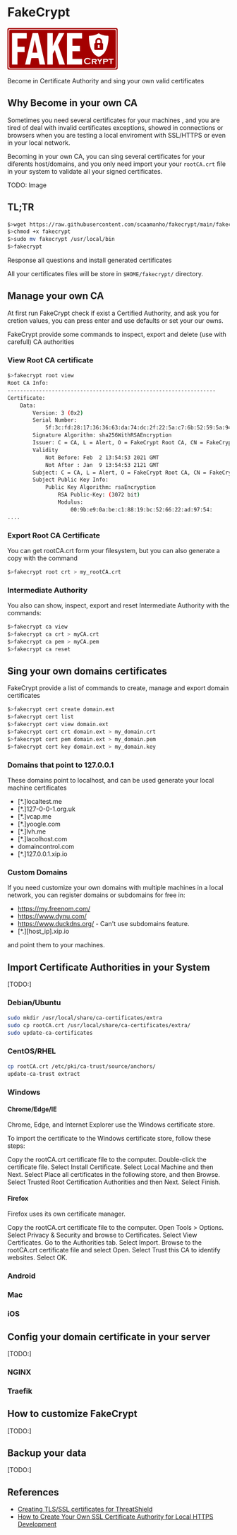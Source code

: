 # FakeCrypt
![FakeCrypt Logo](assets/logo250.png) 

Become in Certificate Authority and sing your own valid certificates

## Why Become in your own CA

Sometimes you need several certificates for your machines , and you are tired of deal with invalid certificates exceptions, showed in connections or browsers when you are testing a local enviroment with SSL/HTTPS or even in your local network.

Becoming in your own CA, you can sing several certificates for your diferents host/domains, and you only need import your your `rootCA.crt` file in your system to validate all your signed certificates.

TODO: Image


## TL;TR

```sh
$>wget https://raw.githubusercontent.com/scaamanho/fakecrypt/main/fakecrypt
$>chmod +x fakecrypt
$>sudo mv fakecrypt /usr/local/bin
$>fakecrypt
```

Response all questions and install generated certificates

All your certificates files will be store in `$HOME/fakecrypt/` directory.

## Manage your own CA
At first run FakeCrypt check if exist a Certified Authority, and ask you for cretion values, you can press enter and use defaults or set your our owns.

FakeCrypt provide some commands to inspect, export and delete (use with carefull) CA authorities

### View Root CA certificate

```bash
$>fakecrypt root view
Root CA Info:
------------------------------------------------------------------
Certificate:
    Data:
        Version: 3 (0x2)
        Serial Number:
            5f:3c:fd:28:17:36:36:63:da:74:dc:2f:22:5a:c7:6b:52:59:5a:94
        Signature Algorithm: sha256WithRSAEncryption
        Issuer: C = CA, L = Alert, O = FakeCrypt Root CA, CN = FakeCrypt Root CA
        Validity
            Not Before: Feb  2 13:54:53 2021 GMT
            Not After : Jan  9 13:54:53 2121 GMT
        Subject: C = CA, L = Alert, O = FakeCrypt Root CA, CN = FakeCrypt Root CA
        Subject Public Key Info:
            Public Key Algorithm: rsaEncryption
                RSA Public-Key: (3072 bit)
                Modulus:
                    00:9b:e9:0a:be:c1:88:19:bc:52:66:22:ad:97:54:
....
```
### Export Root CA Certificate

You can get rootCA.crt form your filesystem, but you can also generate a copy with the command

```bash
$>fakecrypt root crt > my_rootCA.crt
```

### Intermediate Authority

You also can show, inspect, export and reset Intermediate Authority with the commands:

```sh
$>fakecrypt ca view
$>fakecrypt ca crt > myCA.crt
$>fakecrypt ca pem > myCA.pem
$>fakecrypt ca reset
```

## Sing your own domains certificates

FakeCrypt provide a list of commands to create, manage and export domain certificates

```sh
$>fakecrypt cert create domain.ext
$>fakecrypt cert list
$>fakecrypt cert view domain.ext
$>fakecrypt cert crt domain.ext > my_domain.crt
$>fakecrypt cert pem domain.ext > my_domain.pem
$>fakecrypt cert key domain.ext > my_domain.key
```

### Domains that point to 127.0.0.1

These domains point to localhost, and can be used generate your local machine certificates

* [*.]localtest.me
* [*.]127-0-0-1.org.uk
* [*.]vcap.me
* [*.]yoogle.com
* [*.]lvh.me
* [*.]lacolhost.com
* domaincontrol.com
* [*.]127.0.0.1.xip.io

### Custom Domains

If you need customize your own domains with multiple machines in a local network, you can register domains or subdomains for free in:

* <https://my.freenom.com/>
* <https://www.dynu.com/>
* <https://www.duckdns.org/> - Can't use subdomains feature.
* [*.][host_ip].xip.io

and point them to your machines.

## Import Certificate Authorities in your System
[TODO:]
### Debian/Ubuntu

```sh
sudo mkdir /usr/local/share/ca-certificates/extra
sudo cp rootCA.crt /usr/local/share/ca-certificates/extra/
sudo update-ca-certificates
```

### CentOS/RHEL

```sh
cp rootCA.crt /etc/pki/ca-trust/source/anchors/
update-ca-trust extract
```

### Windows

#### Chrome/Edge/IE

Chrome, Edge, and Internet Explorer use the Windows certificate store.

To import the certificate to the Windows certificate store, follow these steps:

Copy the rootCA.crt certificate file to the computer.
Double-click the certificate file.
Select Install Certificate.
Select Local Machine and then Next.
Select Place all certificates in the following store, and then Browse.
Select Trusted Root Certification Authorities and then Next.
Select Finish.

#### Firefox

Firefox uses its own certificate manager.

Copy the rootCA.crt certificate file to the computer.
Open Tools > Options.
Select Privacy & Security and browse to Certificates.
Select View Certificates.
Go to the Authorities tab.
Select Import.
Browse to the rootCA.crt certificate file and select Open.
Select Trust this CA to identify websites.
Select OK.
### Android

### Mac

### iOS

## Config your domain certificate in your server
[TODO:]
### NGINX

### Traefik


## How to customize FakeCrypt

[TODO:]

## Backup your data

[TODO:]



## References

* [Creating TLS/SSL certificates for ThreatShield](https://help.f-secure.com/product.html#business/threatshield/latest/en/concept_E8E015C30E05412190F22C5DFC36AC0B-threatshield-latest-en) 
* [How to Create Your Own SSL Certificate Authority for Local HTTPS Development](https://deliciousbrains.com/ssl-certificate-authority-for-local-https-development/)